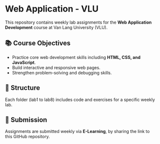 # Web Application - VLU

This repository contains weekly lab assignments for the **Web Application Development** course at Van Lang University (VLU).

## 📚 Course Objectives
- Practice core web development skills including **HTML, CSS, and JavaScript**.
- Build interactive and responsive web pages.
- Strengthen problem-solving and debugging skills.

## 📝 Structure
Each folder (lab1 to lab8) includes code and exercises for a specific weekly lab.

## 📅 Submission
Assignments are submitted weekly via **E-Learning**, by sharing the link to this GitHub repository.
